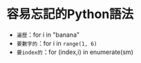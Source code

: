 
# 容易忘記的Python語法

- `遍歷`：for i in "banana"
- `要數字的`：for i in `range(1, 6)`
- `要index的`：for (index,i) in enumerate(sm)